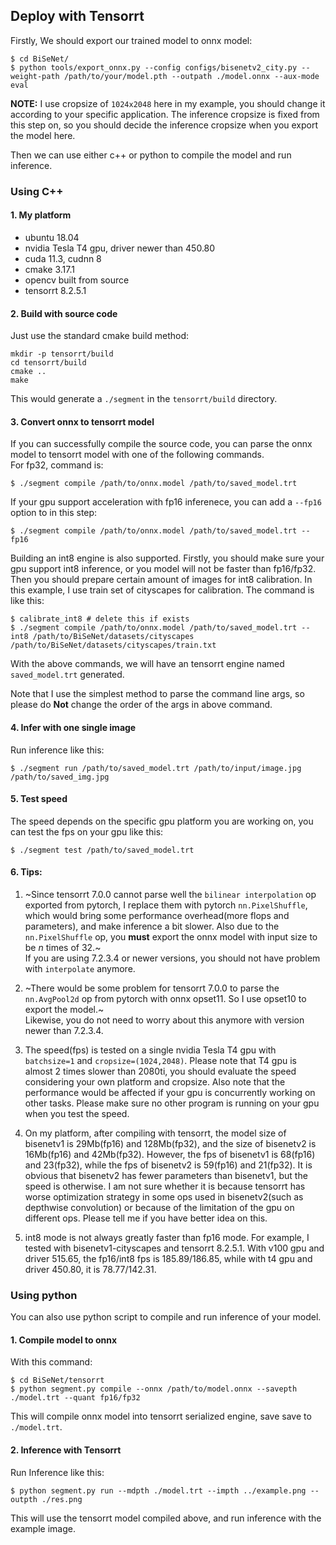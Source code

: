 

## Deploy with Tensorrt 

Firstly, We should export our trained model to onnx model:  
```
$ cd BiSeNet/
$ python tools/export_onnx.py --config configs/bisenetv2_city.py --weight-path /path/to/your/model.pth --outpath ./model.onnx --aux-mode eval
```

**NOTE:** I use cropsize of `1024x2048` here in my example, you should change it according to your specific application. The inference cropsize is fixed from this step on, so you should decide the inference cropsize when you export the model here.  

Then we can use either c++ or python to compile the model and run inference.  


### Using C++

#### 1. My platform

* ubuntu 18.04
* nvidia Tesla T4 gpu, driver newer than 450.80
* cuda 11.3, cudnn 8
* cmake 3.17.1
* opencv built from source
* tensorrt 8.2.5.1



#### 2. Build with source code
Just use the standard cmake build method:  
```
mkdir -p tensorrt/build
cd tensorrt/build
cmake ..
make
```
This would generate a `./segment` in the `tensorrt/build` directory.


#### 3. Convert onnx to tensorrt model
If you can successfully compile the source code, you can parse the onnx model to tensorrt model with one of the following commands.   
For fp32, command is:
```
$ ./segment compile /path/to/onnx.model /path/to/saved_model.trt
```
If your gpu support acceleration with fp16 inferenece, you can add a `--fp16` option to in this step:  
```
$ ./segment compile /path/to/onnx.model /path/to/saved_model.trt --fp16
```
Building an int8 engine is also supported. Firstly, you should make sure your gpu support int8 inference, or you model will not be faster than fp16/fp32. Then you should prepare certain amount of images for int8 calibration. In this example, I use train set of cityscapes for calibration. The command is like this:  
```
$ calibrate_int8 # delete this if exists
$ ./segment compile /path/to/onnx.model /path/to/saved_model.trt --int8 /path/to/BiSeNet/datasets/cityscapes /path/to/BiSeNet/datasets/cityscapes/train.txt
```
With the above commands, we will have an tensorrt engine named `saved_model.trt` generated.  

Note that I use the simplest method to parse the command line args, so please do **Not** change the order of the args in above command.  


#### 4. Infer with one single image
Run inference like this:   
```
$ ./segment run /path/to/saved_model.trt /path/to/input/image.jpg /path/to/saved_img.jpg
```


#### 5. Test speed  
The speed depends on the specific gpu platform you are working on, you can test the fps on your gpu like this:  
```
$ ./segment test /path/to/saved_model.trt
```


#### 6. Tips:  
1. ~Since tensorrt 7.0.0 cannot parse well the `bilinear interpolation` op exported from pytorch, I replace them with pytorch `nn.PixelShuffle`, which would bring some performance overhead(more flops and parameters), and make inference a bit slower. Also due to the `nn.PixelShuffle` op, you **must** export the onnx model with input size to be *n* times of 32.~   
If you are using 7.2.3.4 or newer versions, you should not have problem with `interpolate` anymore.

2. ~There would be some problem for tensorrt 7.0.0 to parse the `nn.AvgPool2d` op from pytorch with onnx opset11. So I use opset10 to export the model.~  
Likewise, you do not need to worry about this anymore with version newer than 7.2.3.4.

3. The speed(fps) is tested on a single nvidia Tesla T4 gpu with `batchsize=1` and `cropsize=(1024,2048)`. Please note that T4 gpu is almost 2 times slower than 2080ti, you should evaluate the speed considering your own platform and cropsize. Also note that the performance would be affected if your gpu is concurrently working on other tasks. Please make sure no other program is running on your gpu when you test the speed.

4. On my platform, after compiling with tensorrt, the model size of bisenetv1 is 29Mb(fp16) and 128Mb(fp32), and the size of bisenetv2 is 16Mb(fp16) and 42Mb(fp32). However, the fps of bisenetv1 is 68(fp16) and 23(fp32), while the fps of bisenetv2 is 59(fp16) and 21(fp32). It is obvious that bisenetv2 has fewer parameters than bisenetv1, but the speed is otherwise. I am not sure whether it is because tensorrt has worse optimization strategy in some ops used in bisenetv2(such as depthwise convolution) or because of the limitation of the gpu on different ops. Please tell me if you have better idea on this.  

5. int8 mode is not always greatly faster than fp16 mode. For example, I tested with bisenetv1-cityscapes and tensorrt 8.2.5.1. With v100 gpu and driver 515.65, the fp16/int8 fps is 185.89/186.85, while with t4 gpu and driver 450.80, it is 78.77/142.31. 


### Using python

You can also use python script to compile and run inference of your model.  


#### 1. Compile model to onnx

With this command: 
```
$ cd BiSeNet/tensorrt
$ python segment.py compile --onnx /path/to/model.onnx --savepth ./model.trt --quant fp16/fp32
```

This will compile onnx model into tensorrt serialized engine, save save to `./model.trt`.  


#### 2. Inference with Tensorrt

Run Inference like this:  
```
$ python segment.py run --mdpth ./model.trt --impth ../example.png --outpth ./res.png
```

This will use the tensorrt model compiled above, and run inference with the example image.  

